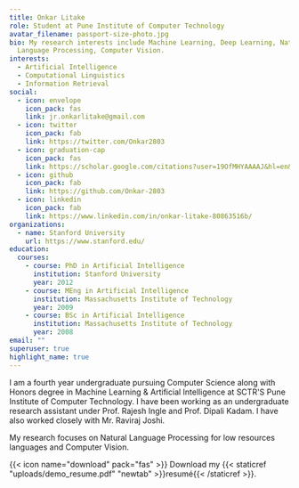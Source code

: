 ```yaml
---
title: Onkar Litake
role: Student at Pune Institute of Computer Technology
avatar_filename: passport-size-photo.jpg
bio: My research interests include Machine Learning, Deep Learning, Natural
  Language Processing, Computer Vision.
interests:
  - Artificial Intelligence
  - Computational Linguistics
  - Information Retrieval
social:
  - icon: envelope
    icon_pack: fas
    link: jr.onkarlitake@gmail.com
  - icon: twitter
    icon_pack: fab
    link: https://twitter.com/Onkar2803
  - icon: graduation-cap
    icon_pack: fas
    link: https://scholar.google.com/citations?user=19OfMHYAAAAJ&hl=en&authuser=1
  - icon: github
    icon_pack: fab
    link: https://github.com/Onkar-2803
  - icon: linkedin
    icon_pack: fab
    link: https://www.linkedin.com/in/onkar-litake-80863516b/
organizations:
  - name: Stanford University
    url: https://www.stanford.edu/
education:
  courses:
    - course: PhD in Artificial Intelligence
      institution: Stanford University
      year: 2012
    - course: MEng in Artificial Intelligence
      institution: Massachusetts Institute of Technology
      year: 2009
    - course: BSc in Artificial Intelligence
      institution: Massachusetts Institute of Technology
      year: 2008
email: ""
superuser: true
highlight_name: true
---
```

<!--StartFragment-->

I am a fourth year undergraduate pursuing Computer Science along with Honors degree in Machine Learning & Artificial Intelligence at SCTR'S Pune Institute of Computer Technology.  I have been working as an undergraduate research assistant under Prof. Rajesh Ingle and Prof. Dipali Kadam. I have also worked closely with Mr. Raviraj Joshi.

My research focuses on Natural Language Processing for low resources languages and Computer Vision.  

<!--EndFragment-->

{{< icon name="download" pack="fas" >}} Download my {{< staticref "uploads/demo_resume.pdf" "newtab" >}}resumé{{< /staticref >}}.